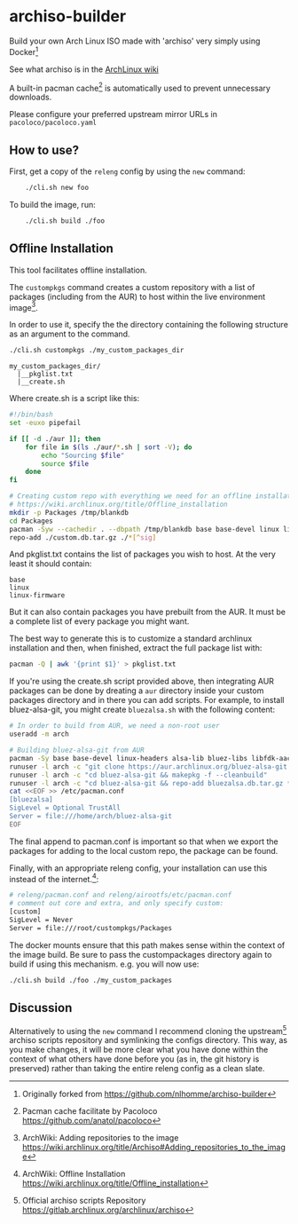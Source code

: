 # archiso-builder

Build your own Arch Linux ISO made with 'archiso' very simply using Docker[^1]

See what archiso is in the [ArchLinux wiki](https://wiki.archlinux.org/title/Archiso)

A built-in pacman cache[^2] is automatically used to prevent unnecessary downloads.

Please configure your preferred upstream mirror URLs in `pacoloco/pacoloco.yaml`

## How to use?

First, get a copy of the `releng` config by using the `new` command:

```bash
    ./cli.sh new foo
```

To build the image, run:

```bash
    ./cli.sh build ./foo
```

## Offline Installation

This tool facilitates offline installation.

The `custompkgs` command creates a custom repository with a list of packages (including from the AUR) to host within the live environment image[^3].

In order to use it, specify the the directory containing the following structure as an argument to the command.


```bash
./cli.sh custompkgs ./my_custom_packages_dir
```

```
my_custom_packages_dir/
  |__pkglist.txt
  |__create.sh
```

Where create.sh is a script like this:

```bash
#!/bin/bash
set -euxo pipefail

if [[ -d ./aur ]]; then
    for file in $(ls ./aur/*.sh | sort -V); do
        echo "Sourcing $file"
        source $file
    done
fi

# Creating custom repo with everything we need for an offline installation including what we've built above
# https://wiki.archlinux.org/title/Offline_installation
mkdir -p Packages /tmp/blankdb
cd Packages
pacman -Syw --cachedir . --dbpath /tmp/blankdb base base-devel linux linux-firmware mkinitcpio vim $(cat ../pkglist.txt) --noconfirm
repo-add ./custom.db.tar.gz ./*[^sig]
```

And pkglist.txt contains the list of packages you wish to host. At the very least it should contain:

```
base
linux
linux-firmware
```

But it can also contain packages you have prebuilt from the AUR. It must be a complete list of every package you might want.

The best way to generate this is to customize a standard archlinux installation and then, when finished, extract the full package list with:

```bash
pacman -Q | awk '{print $1}' > pkglist.txt
```

If you're using the create.sh script provided above, then integrating AUR packages can be done by dreating a `aur` directory inside your custom packages directory and in there you can add scripts. For example, to install bluez-alsa-git, you might create `bluezalsa.sh` with the following content:

```bash
# In order to build from AUR, we need a non-root user
useradd -m arch

# Building bluez-alsa-git from AUR
pacman -Sy base base-devel linux-headers alsa-lib bluez-libs libfdk-aac sbc python-docutils --noconfirm
runuser -l arch -c "git clone https://aur.archlinux.org/bluez-alsa-git.git"
runuser -l arch -c "cd bluez-alsa-git && makepkg -f --cleanbuild"
runuser -l arch -c "cd bluez-alsa-git && repo-add bluezalsa.db.tar.gz *.zst"
cat <<EOF >> /etc/pacman.conf
[bluezalsa]
SigLevel = Optional TrustAll
Server = file:///home/arch/bluez-alsa-git
EOF
```

The final append to pacman.conf is important so that when we export the packages for adding to the local custom repo, the package can be found.

Finally, with an appropriate releng config, your installation can use this instead of the internet.[^4]:

```bash
# releng/pacman.conf and releng/airootfs/etc/pacman.conf
# comment out core and extra, and only specify custom:
[custom]
SigLevel = Never
Server = file:///root/custompkgs/Packages
```

The docker mounts ensure that this path makes sense within the context of the image build. Be sure to pass the custompackages directory again to build if using this mechanism. e.g. you will now use:

```bash
./cli.sh build ./foo ./my_custom_packages
```

## Discussion

Alternatively to using the `new` command I recommend cloning the upstream[^6] archiso scripts repository and symlinking the configs directory.
This way, as you make changes, it will be more clear what you have done within the context of what others have done before you (as in, the git history is preserved) rather than taking the entire releng config as a clean slate.

[^1]: Originally forked from https://github.com/nlhomme/archiso-builder
[^2]: Pacman cache facilitate by Pacoloco https://github.com/anatol/pacoloco
[^3]: ArchWiki: Adding repositories to the image https://wiki.archlinux.org/title/Archiso#Adding_repositories_to_the_image
[^4]: ArchWiki: Offline Installation https://wiki.archlinux.org/title/Offline_installation
[^5]: ArchWiki: Offline Wiki https://wiki.archlinux.org/title/Help:Browsing#Offline_viewing
[^6]: Official archiso scripts Repository https://gitlab.archlinux.org/archlinux/archiso